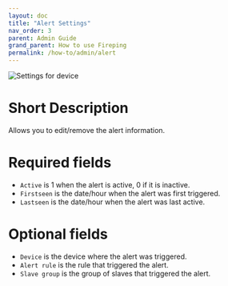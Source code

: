 ```yaml
---
layout: doc
title: "Alert Settings"
nav_order: 3
parent: Admin Guide
grand_parent: How to use Fireping
permalink: /how-to/admin/alert
---
```


![Settings for device](/fireping/assets/img/alert_settings.png)

# Short Description
Allows you to edit/remove the alert information.

# Required fields
- `Active` is 1 when the alert is active, 0 if it is inactive.
- `Firstseen` is the date/hour when the alert was first triggered.
- `Lastseen` is the date/hour when the alert was last active.

# Optional fields
- `Device` is the device where the alert was triggered.
- `Alert rule` is the rule that triggered the alert.
- `Slave group` is the group of slaves that triggered the alert.